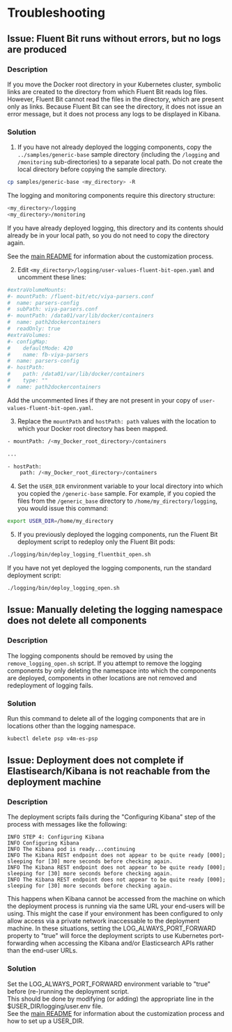 # Troubleshooting

## Issue: Fluent Bit runs without errors, but no logs are produced

### Description
If you move the Docker root directory in your Kubernetes cluster, symbolic links are created to the 
directory from which Fluent Bit reads log files. However, Fluent Bit cannot read the files in the directory, 
which are present only as links. Because Fluent Bit can see the directory, it does not issue an error 
message, but it does not process any logs to be displayed in Kibana.

### Solution
1. If you have not already deployed the logging components, copy the `../samples/generic-base` sample directory (including the `/logging` and `/monitoring` sub-directories) to a separate local path. Do not create the local directory before copying the sample directory.
```bash
cp samples/generic-base <my_directory> -R
```

The logging and monitoring components require this directory structure:
```bash
<my_directory>/logging
<my_directory>/monitoring
```
If you have already deployed logging, this directory and its contents should already be in your local path, so 
you do not need to copy the directory again. 

See the [main README](../README.md#customization) for information about the customization process.

2. Edit `<my_directory>/logging/user-values-fluent-bit-open.yaml` and uncomment these lines:
```bash
#extraVolumeMounts:
#- mountPath: /fluent-bit/etc/viya-parsers.conf
#  name: parsers-config
#  subPath: viya-parsers.conf
#- mountPath: /data01/var/lib/docker/containers
#  name: path2dockercontainers
#  readOnly: true
#extraVolumes:
#- configMap:
#    defaultMode: 420
#    name: fb-viya-parsers
#  name: parsers-config
#- hostPath:
#    path: /data01/var/lib/docker/containers
#    type: ""
#  name: path2dockercontainers
```
Add the uncommented lines if they are not present in your copy of `user-values-fluent-bit-open.yaml`.

3. Replace the `mountPath` and `hostPath: path` values with the location to which your Docker root directory has been mapped.
```bash
- mountPath: /<my_Docker_root_directory>/containers

...

- hostPath:
    path: /<my_Docker_root_directory>/containers
```

4. Set the `USER_DIR` environment variable to your local directory into which you copied the `/generic-base` sample. For example, if you copied the files from the `/generic_base` directory to `/home/my_directory/logging`, you would issue this command:

```bash
export USER_DIR=/home/my_directory
```

5. If you previously deployed the logging components, run the Fluent Bit deployment script to redeploy only the Fluent Bit pods:

```bash
./logging/bin/deploy_logging_fluentbit_open.sh
```

If you have not yet deployed the logging components, run the standard deployment script:

```bash
./logging/bin/deploy_logging_open.sh
```

## Issue: Manually deleting the logging namespace does not delete all components 

### Description
The logging components should be removed by using the `remove_logging_open.sh` script.  If you attempt to remove the logging components by only deleting the namespace into which the components are deployed, components in other locations are not removed and redeployment of logging fails.

### Solution
Run this command to delete all of the logging components that are in locations 
other than the logging namespace.

```bash
kubectl delete psp v4m-es-psp
```

## Issue: Deployment does not complete if Elastisearch/Kibana is not reachable from the deployment machine

### Description
The deployment scripts fails during the "Configuring Kibana" step of the process with messages like the following:
```
INFO STEP 4: Configuring Kibana
INFO Configuring Kibana
INFO The Kibana pod is ready...continuing
INFO The Kibana REST endpoint does not appear to be quite ready [000]; sleeping for [30] more seconds before checking again.
INFO The Kibana REST endpoint does not appear to be quite ready [000]; sleeping for [30] more seconds before checking again.
INFO The Kibana REST endpoint does not appear to be quite ready [000]; sleeping for [30] more seconds before checking again.
```
This happens when Kibana cannot be accessed from the machine on which the deployment process is running via the same
URL your end-users will be using.  This might the case if your environment has been configured to only allow access via
a private network inaccessable to the deployment machine.  In these situations, setting the LOG_ALWAYS_PORT_FORWARD 
property to "true" will force the deployment scripts to use Kubernetes port-forwarding when accessing the Kibana and/or 
Elasticsearch APIs rather than the end-user URLs.

### Solution
Set the LOG_ALWAYS_PORT_FORWARD environment variable to "true" before (re-)running the deployment script.  
This should be done by modifying (or adding) the appropriate line in the $USER_DIR/logging/user.env file.  
See the [main README](../README.md#customization) for information about the customization process and 
how to set up a USER_DIR.
